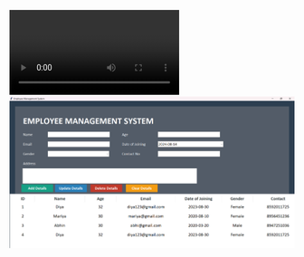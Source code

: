 ![VideoAlt](https://github.com/Diniya859/SQL-project-/blob/096015ee91aab765dfa5b43ef7fed3485f8a9418/Screen%20Recording%202024-08-14%20174207.mp4)
![imageAlt](https://github.com/Diniya859/SQL-project-/blob/16b25d5444f9a81aa1e13542e63ab73ea241bfaa/Screenshot%202024-08-14%20173903.png)
